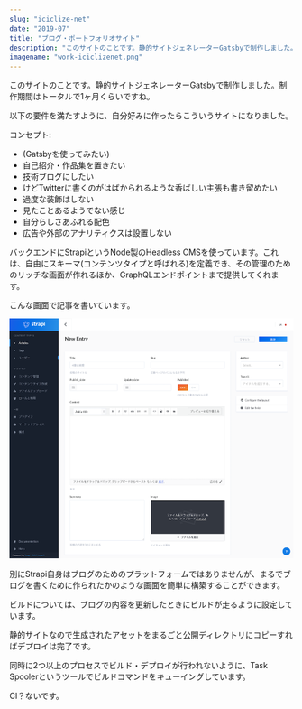 ```yaml
---
slug: "iciclize-net"
date: "2019-07"
title: "ブログ・ポートフォリオサイト"
description: "このサイトのことです。静的サイトジェネレーターGatsbyで制作しました。"
imagename: "work-iciclizenet.png"
---
```

このサイトのことです。静的サイトジェネレーターGatsbyで制作しました。制作期間はトータルで1ヶ月くらいですね。

以下の要件を満たすように、自分好みに作ったらこういうサイトになりました。

コンセプト:

- (Gatsbyを使ってみたい)
- 自己紹介・作品集を置きたい
- 技術ブログにしたい
- けどTwitterに書くのがはばかられるような香ばしい主張も書き留めたい
- 過度な装飾はしない
- 見たことあるようでない感じ
- 自分らしさあふれる配色
- 広告や外部のアナリティクスは設置しない

バックエンドにStrapiというNode製のHeadless CMSを使っています。これは、自由にスキーマ(コンテンツタイプと呼ばれる)を定義でき、その管理のためのリッチな画面が作れるほか、GraphQLエンドポイントまで提供してくれます。

こんな画面で記事を書いています。

![Strapi screen](../../images/work-iciclizenet-strapi.png)

別にStrapi自身はブログのためのプラットフォームではありませんが、まるでブログを書くために作られたかのような画面を簡単に構築することができます。

ビルドについては、ブログの内容を更新したときにビルドが走るように設定しています。

静的サイトなので生成されたアセットをまるごと公開ディレクトリにコピーすればデプロイは完了です。

同時に2つ以上のプロセスでビルド・デプロイが行われないように、Task Spoolerというツールでビルドコマンドをキューイングしています。

CI？ないです。
